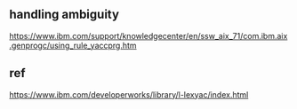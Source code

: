 
## handling ambiguity

https://www.ibm.com/support/knowledgecenter/en/ssw_aix_71/com.ibm.aix.genprogc/using_rule_yaccprg.htm

## ref
https://www.ibm.com/developerworks/library/l-lexyac/index.html